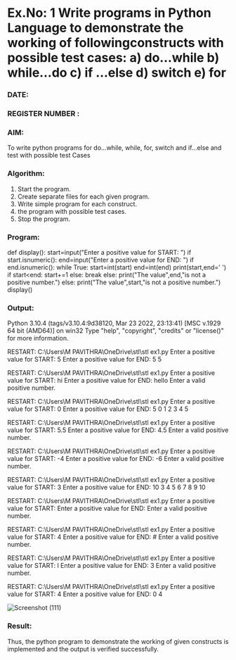 # Ex.No: 1 Write programs in Python Language to demonstrate the working of followingconstructs with possible test cases: a) do…while b) while…do c) if …else d) switch e) for 

### DATE:                                                                            
### REGISTER NUMBER : 

### AIM:  
To write python programs for do…while, while, for, switch and if…else and test with possible test 
Cases 

### Algorithm:
1. Start the program.
2. Create separate files for each given program.
3. Write simple program for each construct.
4.  the program with possible test cases.
5. Stop the program.
### Program:
def display():
start=input("Enter a positive value for START: ")
if start.isnumeric():
end=input("Enter a positive value for END: ")
if end.isnumeric():
while True:
start=int(start)
end=int(end)
print(start,end=' ')
if start<end:
start+=1
else:
break
else:
print("The value",end,"is not a positive number.")
else:
print("The value",start,"is not a positive number.")
display()


### Output:
Python 3.10.4 (tags/v3.10.4:9d38120, Mar 23 2022, 23:13:41) [MSC v.1929 64 bit (AMD64)] on win32
Type "help", "copyright", "credits" or "license()" for more information.

 RESTART: C:\Users\M PAVITHRA\OneDrive\stl\stl ex1.py
Enter a positive value for START: 5
Enter a positive value for END: 5
5 

 RESTART: C:\Users\M PAVITHRA\OneDrive\stl\stl ex1.py 
Enter a positive value for START: hi
Enter a positive value for END: hello
Enter a valid positive number.

RESTART: C:\Users\M PAVITHRA\OneDrive\stl\stl ex1.py 
Enter a positive value for START: 0
Enter a positive value for END: 5
0 1 2 3 4 5 

 RESTART: C:\Users\M PAVITHRA\OneDrive\stl\stl ex1.py 
Enter a positive value for START: 5.5
Enter a positive value for END: 4.5
Enter a valid positive number.

 RESTART: C:\Users\M PAVITHRA\OneDrive\stl\stl ex1.py 
Enter a positive value for START: -4
Enter a positive value for END: -6
Enter a valid positive number.

 RESTART: C:\Users\M PAVITHRA\OneDrive\stl\stl ex1.py 
Enter a positive value for START: 3
Enter a positive value for END: 10
3 4 5 6 7 8 9 10 

RESTART: C:\Users\M PAVITHRA\OneDrive\stl\stl ex1.py 
Enter a positive value for START: 
Enter a positive value for END: 
Enter a valid positive number.

 RESTART: C:\Users\M PAVITHRA\OneDrive\stl\stl ex1.py 
Enter a positive value for START: 4
Enter a positive value for END: #
Enter a valid positive number.

 RESTART: C:\Users\M PAVITHRA\OneDrive\stl\stl ex1.py 
Enter a positive value for START: l
Enter a positive value for END: 3
Enter a valid positive number.

 RESTART: C:\Users\M PAVITHRA\OneDrive\stl\stl ex1.py 
Enter a positive value for START: 4
Enter a positive value for END: 0
4 

![Screenshot (111)](https://github.com/user-attachments/assets/df3681bc-75c6-4a5b-bdfd-3a5c2db3eda3)

### Result:
Thus, the python program to demonstrate the working of given constructs is implemented and the output is verified successfully.



